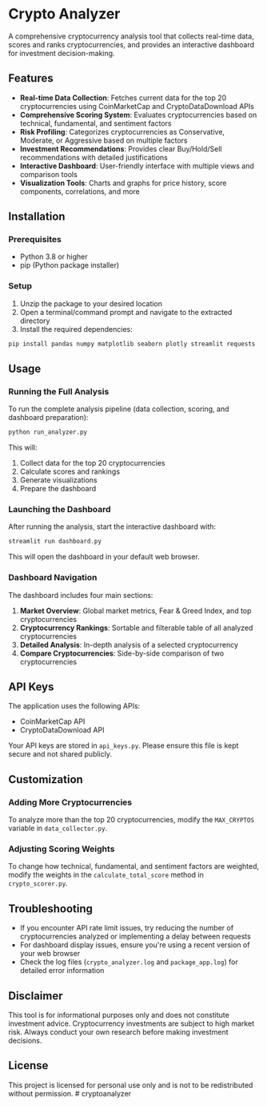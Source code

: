 # Crypto Analyzer

A comprehensive cryptocurrency analysis tool that collects real-time data, scores and ranks cryptocurrencies, and provides an interactive dashboard for investment decision-making.

## Features

- **Real-time Data Collection**: Fetches current data for the top 20 cryptocurrencies using CoinMarketCap and CryptoDataDownload APIs
- **Comprehensive Scoring System**: Evaluates cryptocurrencies based on technical, fundamental, and sentiment factors
- **Risk Profiling**: Categorizes cryptocurrencies as Conservative, Moderate, or Aggressive based on multiple factors
- **Investment Recommendations**: Provides clear Buy/Hold/Sell recommendations with detailed justifications
- **Interactive Dashboard**: User-friendly interface with multiple views and comparison tools
- **Visualization Tools**: Charts and graphs for price history, score components, correlations, and more

## Installation

### Prerequisites

- Python 3.8 or higher
- pip (Python package installer)

### Setup

1. Unzip the package to your desired location
2. Open a terminal/command prompt and navigate to the extracted directory
3. Install the required dependencies:

```bash
pip install pandas numpy matplotlib seaborn plotly streamlit requests
```

## Usage

### Running the Full Analysis

To run the complete analysis pipeline (data collection, scoring, and dashboard preparation):

```bash
python run_analyzer.py
```

This will:
1. Collect data for the top 20 cryptocurrencies
2. Calculate scores and rankings
3. Generate visualizations
4. Prepare the dashboard

### Launching the Dashboard

After running the analysis, start the interactive dashboard with:

```bash
streamlit run dashboard.py
```

This will open the dashboard in your default web browser.

### Dashboard Navigation

The dashboard includes four main sections:

1. **Market Overview**: Global market metrics, Fear & Greed Index, and top cryptocurrencies
2. **Cryptocurrency Rankings**: Sortable and filterable table of all analyzed cryptocurrencies
3. **Detailed Analysis**: In-depth analysis of a selected cryptocurrency
4. **Compare Cryptocurrencies**: Side-by-side comparison of two cryptocurrencies

## API Keys

The application uses the following APIs:
- CoinMarketCap API
- CryptoDataDownload API

Your API keys are stored in `api_keys.py`. Please ensure this file is kept secure and not shared publicly.

## Customization

### Adding More Cryptocurrencies

To analyze more than the top 20 cryptocurrencies, modify the `MAX_CRYPTOS` variable in `data_collector.py`.

### Adjusting Scoring Weights

To change how technical, fundamental, and sentiment factors are weighted, modify the weights in the `calculate_total_score` method in `crypto_scorer.py`.

## Troubleshooting

- If you encounter API rate limit issues, try reducing the number of cryptocurrencies analyzed or implementing a delay between requests
- For dashboard display issues, ensure you're using a recent version of your web browser
- Check the log files (`crypto_analyzer.log` and `package_app.log`) for detailed error information

## Disclaimer

This tool is for informational purposes only and does not constitute investment advice. Cryptocurrency investments are subject to high market risk. Always conduct your own research before making investment decisions.

## License

This project is licensed for personal use only and is not to be redistributed without permission.
#   c r y p t o a n a l y z e r  
 